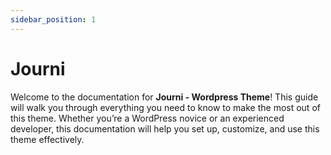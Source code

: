 ```yaml
---
sidebar_position: 1
---
```

# Journi
Welcome to the documentation for **Journi - Wordpress Theme**! This guide will walk you through everything you need to know to make the most out of this theme. Whether you’re a WordPress novice or an experienced developer, this documentation will help you set up, customize, and use this theme effectively.